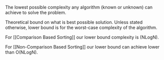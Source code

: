 The lowest possible complexity any algorithm (known or unknown) can achieve to solve the problem.

Theoretical bound on what is best possible solution.
Unless stated otherwise, lower bound is for the worst-case complexity of the algorithm.

For [[Comparison Based Sorting]] our lower bound complexity is (NLogN). 

For [[Non-Comparison Based Sorting]] our lower bound can achieve lower than O(NLogN).
